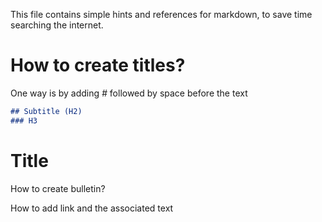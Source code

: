This file contains simple hints and references for markdown, to save time searching the internet. 

# How to create titles?

One way is by adding *#* followed by space before the text

```markdown //f
## Subtitle (H2)
### H3 
```
Title
=====
How to create bulletin?


How to add link and the associated text


